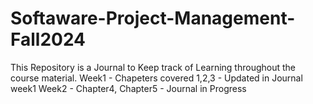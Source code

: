 # Softaware-Project-Management-Fall2024
This Repository is a Journal to Keep track of Learning throughout the course material.
Week1 - Chapeters covered 1,2,3 - Updated in Journal week1
Week2 - Chapter4, Chapter5 - Journal in Progress
